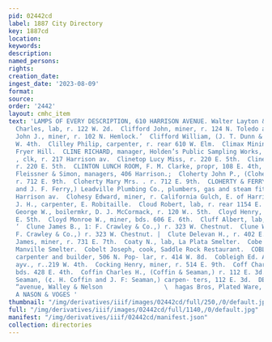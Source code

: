 ```yaml
---
pid: 02442cd
label: 1887 City Directory
key: 1887cd
location: 
keywords: 
description: 
named_persons: 
rights: 
creation_date: 
ingest_date: '2023-08-09'
format: 
source: 
order: '2442'
layout: cmhc_item
text: 'LAMPS OF EVERY DESCRIPTION, 610 HARRISON AVENUE. Walter Layton & CLI 92 COF  Cliffner
  Charles, lab, r. 122 W. 2d.  Clifford John, miner, r. 124 N. Toledo av.  Clifford
  John J., miner, r. 102 N. Hemlock.’  Clifford William, (J. T. Dunn & Co.,) r. 114
  W. 4th.  Clilley Philip, carpenter, r. rear 610 W. Elm.  Climax Mining Co., mines,
  Fryer Hill.  CLINE RICHARD, manager, Holden’s Public Sampling Works, r. 419 W. Elm.  Cliaes
  , clk, r. 217 Harrison av.  Clinetop Lucy Miss, r. 220 E. 5th.  Clinetop Sally Miss,
  r. 220 E. 5th.  CLINTON LUNCH ROOM, F. M. Clarke, propr, 108 E. 4th,  Clipper Saloon,
  Fleissner & Simon, managers, 406 Harrison.;  Cloherty John P., (Cloherty & Ferry,)
  r. 712 E. 9th.  Cloherty Mary Mrs. . r. 712 E. 9th.  CLOHERTY & FERRY, (J. P. Cloherty
  and J. F. Ferry,) Leadville Plumbing Co., plumbers, gas and steam fit-: ters, 710
  Harrison av.  Clohesy Edward, miner, r. California Gulch, E. of Harrison.  Close
  J. H., carpenter, E. Robitaille.  Cloud Robert, lab, r. rear 1154 E. 2d.  Clough
  George W., boilermkr, D. J. McCormack, r. 120 W.. 5th.  Cloyd Henry, miner, r. 225
  E. 5th.  Cloyd Monroe W., miner, bds. 606 E. 6th.  Cluff Albert, lab, r.122 W. 2d.
  ‘  Clune James B., 1: F. Crawley & Co.,) r. 323 W. Chestnut.  Clune William, (J.
  F. Crawley & Co.,) r. 323 W. Chestnut. |  Clute Delevan H., r. 402 E. 13th. :  Coates
  James, miner, r. 731 E. 7th.  Coaty N., lab, La Plata Smelter.  Cobe John, smelter,
  Manville Smelter.  Cobelt Joseph, cook, Saddle Rock Restaurant.  COBLE WILLIAM W..,
  carpenter and builder, 506 N. Pop- lar, r. 414 W. 8d.  Cobleigh Ed. A., 124 Harrison
  ayv., r..219 W. 4th.  Cocking Henry, miner, r. 514 E. 9th.  Coff Charles, miner,
  bds. 428 E. 4th.  Coffin Charles H., (Coffin & Seaman,) r. 112 E. 3d.  Coffin &
  Seaman, (¢. H. Coffin and J. F: Seaman,) carpen- ters, 112 E. 3d.  DERTAKERS, sorrison
  “avenue, Walley & Nelson                 \  hagas Bros, Plated Ware, 4152 Harrison
  A NASON & VOGES '
thumbnail: "/img/derivatives/iiif/images/02442cd/full/250,/0/default.jpg"
full: "/img/derivatives/iiif/images/02442cd/full/1140,/0/default.jpg"
manifest: "/img/derivatives/iiif/02442cd/manifest.json"
collection: directories
---
```

